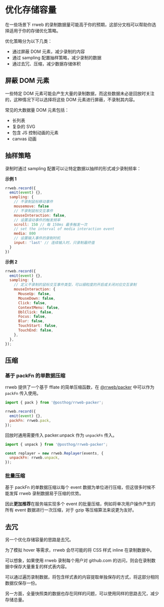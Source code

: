 # 优化存储容量

在一些场景下 rrweb 的录制数据量可能高于你的预期，这部分文档可以帮助你选择适用于你的存储优化策略。

优化策略分为以下几类：

- 通过屏蔽 DOM 元素，减少录制的内容
- 通过 sampling 配置抽样策略，减少录制的数据
- 通过去冗、压缩，减少数据存储体积

## 屏蔽 DOM 元素

一些特定 DOM 元素可能会产生大量的录制数据，而这些数据未必是回放时关注的，这种情况下可以选择将这些 DOM 元素进行屏蔽，不录制其内容。

常见的大数据量 DOM 元素包括：

- 长列表
- 复杂的 SVG
- 包含 JS 控制动画的元素
- canvas 动画

## 抽样策略

录制时通过 sampling 配置可以让特定数据以抽样的形式减少录制频率：

**示例 1**

```js
rrweb.record({
  emit(event) {},
  sampling: {
    // 不录制鼠标移动事件
    mousemove: false
    // 不录制鼠标交互事件
    mouseInteraction: false,
    // 设置滚动事件的触发频率
    scroll: 150 // 每 150ms 最多触发一次
    // set the interval of media interaction event
    media: 800
    // 设置输入事件的录制时机
    input: 'last' // 连续输入时，只录制最终值
  }
})
```

**示例 2**

```js
rrweb.record({
  emit(event) {},
  sampling: {
    // 定义不录制的鼠标交互事件类型，可以细粒度的开启或关闭对应交互录制
    mouseInteraction: {
      MouseUp: false,
      MouseDown: false,
      Click: false,
      ContextMenu: false,
      DblClick: false,
      Focus: false,
      Blur: false,
      TouchStart: false,
      TouchEnd: false,
    },
  },
});
```

## 压缩

### 基于 packFn 的单数据压缩

rrweb 提供了一个基于 fflate 的简单压缩函数，在 [@rrweb/packer](../../packages/packer/) 中可以作为 `packFn` 传入使用。

```js
import { pack } from '@posthog/rrweb-packer';

rrweb.record({
  emit(event) {},
  packFn: rrweb.pack,
});
```

回放时通用需要传入 packer.unpack 作为 `unpackFn` 传入。

```js
import { unpack } from '@posthog/rrweb-packer';

const replayer = new rrweb.Replayer(events, {
  unpackFn: rrweb.unpack,
});
```

### 批量压缩

基于 packFn 的单数据压缩以每个 event 数据为单位进行压缩，但这很多时候不能发挥 rrweb 录制数据易于压缩的优势。

因此**更加推荐**在服务端实现多个 event 的批量压缩，例如将单次用户操作产生的所有 event 数据进行一次压缩，对于 gzip 等压缩算法来说更为友好。

## 去冗

另一个优化存储容量的思路是去冗。

为了模拟 hover 等需求，rrweb 会尽可能的将 CSS 样式 inline 在录制数据中。

可以想象，如果使用 rrweb 录制每个用户对 github.com 的访问，则会在录制数据中保存大量重复的样式表内容。

可以通过遍历录制数据，将包含样式表的内容提取单独保存的方式，将这部分相同数据仅保存一份。

另一方面，全量快照类的数据也存在同样的问题，可以使用同样的思路去冗，减少存储总量。
